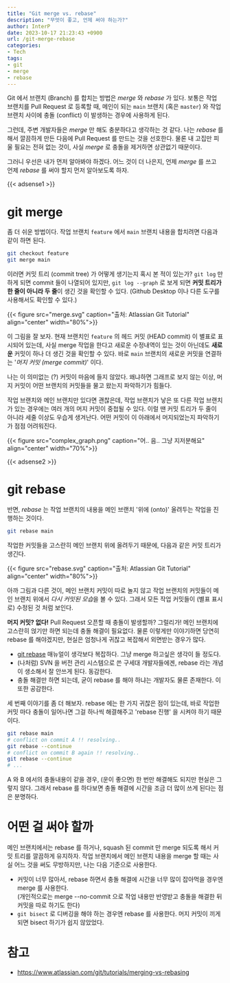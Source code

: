 ```yaml
---
title: "Git merge vs. rebase"
description: "무엇이 좋고, 언제 써야 하는가?"
author: InterP
date: 2023-10-17 21:23:43 +0900
url: /git-merge-rebase
categories:
- Tech
tags:
- git
- merge
- rebase
---
```


Git 에서 브랜치 (Branch) 를 합치는 방법은 *merge* 와 *rebase* 가 있다. 보통은 작업 브랜치를 Pull Request 로 등록할 때, 메인이 되는 `main` 브랜치 (혹은 `master`) 와 작업 브랜치 사이에 충돌 (conflict) 이 발생하는 경우에 사용하게 된다. 

그런데, 주변 개발자들은 *merge* 만 해도 충분하다고 생각하는 것 같다. 나는 *rebase* 를 해서 깔끔하게 만든 다음에 Pull Request 를 만드는 것을 선호한다. 물론 내 고집만 피울 필요는 전혀 없는 것이, 사실 *merge* 로 충돌을 제거하면 상관없기 때문이다.

그러니 우선은 내가 먼저 알아봐야 하겠다. 어느 것이 더 나은지, 언제 *merge* 를 쓰고 언제 *rebase* 를 써야 할지 먼저 알아보도록 하자.

{{< adsense1 >}}

# git merge
좀 더 쉬운 방법이다. 작업 브랜치 `feature` 에서 `main` 브랜치 내용을 합치려면 다음과 같이 하면 된다.
```bash
git checkout feature
git merge main
```
이러면 커밋 트리 (commit tree) 가 어떻게 생기는지 혹시 본 적이 있는가? `git log` 만 하게 되면 commit 들이 나열되어 있지만, `git log --graph` 로 보게 되면 **커밋 트리가 한 줄이 아니라 두 줄**이 생긴 것을 확인할 수 있다. (Github Desktop 이나 다른 도구를 사용해서도 확인할 수 있다.)

{{< figure src="merge.svg" caption="출처: Atlassian Git Tutorial" align="center" width="80%">}}

이 그림을 잘 보자. 현재 브랜치인 `feature` 의 헤드 커밋 (HEAD commit) 이 별표로 표시되어 있는데, 사실 merge 작업을 한다고 새로운 수정내역이 있는 것이 아닌데도 **새로운** 커밋이 하나 더 생긴 것을 확인할 수 있다. 바로 `main` 브랜치의 새로운 커밋을 연결하는 '*머지 커밋 (merge commit)*' 이다.

나는 이 의미없는 (?) 커밋이 마음에 들지 않았다. 왜냐하면 그래프로 보지 않는 이상, 머지 커밋이 어떤 브랜치의 커밋들을 물고 왔는지 파악하기가 힘들다.

작업 브랜치와 메인 브랜치만 있다면 괜찮은데, 작업 브랜치가 낳은 또 다른 작업 브랜치가 있는 경우에는 여러 개의 머지 커밋이 중첩될 수 있다. 이럴 땐 커밋 트리가 두 줄이 아니라 세줄 이상도 우습게 생겨난다. 어떤 커밋이 이 아래에서 머지되었는지 파악하기가 점점 어려워진다.

{{< figure src="complex_graph.png" caption="어.. 음.. 그냥 지저분해요" align="center" width="70%">}}

{{< adsense2 >}}
# git rebase
반면, *rebase* 는 작업 브랜치의 내용을 메인 브랜치 '위에 (onto)' 올려두는 작업을 진행하는 것이다.
```bash
git rebase main
```

작업한 커밋들을 고스란히 메인 브랜치 위에 올려두기 때문에, 다음과 같은 커밋 트리가 생긴다.

{{< figure src="rebase.svg" caption="출처: Atlassian Git Tutorial" align="center" width="80%">}}

아까 그림과 다른 것이, 메인 브랜치 커밋이 따로 놀지 않고 작업 브랜치의 커밋들이 메인 브랜치 위에서 *다시 커밋된 모습*을 볼 수 있다. 그래서 모든 작업 커밋들이 (별표 표시로) 수정된 것 처럼 보인다. 

**머지 커밋? 없다!** Pull Request 오픈할 때 충돌이 발생할까? 그럴리가! 메인 브랜치에 고스란히 얹기만 하면 되는데 충돌 해결이 필요없다. 물론 이렇게만 이야기하면 당연히 rebase 를 해야겠지만, 현실은 엄청나게 귀찮고 복잡해서 외면받는 경우가 많다. 

- [git rebase](https://git-scm.com/book/ko/v2/Git-%EB%B8%8C%EB%9E%9C%EC%B9%98-Rebase-%ED%95%98%EA%B8%B0) 매뉴얼이 생각보다 복잡하다. 그냥 merge 하고싶은 생각이 들 정도다.
- (나처럼) SVN 을 버전 관리 시스템으로 쓴 구세대 개발자들에겐, rebase 라는 개념이 생소해서 잘 안쓰게 된다. 동감한다.
- 충돌 해결만 하면 되는데, 굳이 rebase 를 해야 하냐는 개발자도 물론 존재한다. 이 또한 공감한다. 

세 번째 이야기를 좀 더 해보자. rebase 에는 한 가지 귀찮은 점이 있는데, 바로 작업한 커밋 마다 충돌이 일어나면 그걸 하나씩 해결해주고 'rebase 진행' 을 시켜야 하기 때문이다.
```bash
git rebase main
# conflict on commit A !! resolving..
git rebase --continue
# conflict on commit B again !! resolving..
git rebase --continue
# ...
```
A 와 B 에서의 충돌내용이 같을 경우, (운이 좋으면) 한 번만 해결해도 되지만 현실은 그렇지 않다. 그래서 rebase 를 하다보면 충돌 해결에 시간을 조금 더 많이 쓰게 된다는 점은 분명하다.

# 어떤 걸 써야 할까
메인 브랜치에서는 rebase 를 하거나, squash 된 commit 만 merge 되도록 해서 커밋 트리를 깔끔하게 유지하자. 작업 브랜치에서 메인 브랜치 내용을 merge 할 때는 사실 어느 것을 써도 무방하지만, 나는 다음 기준으로 사용한다.

- 커밋이 너무 많아서, rebase 하면서 충돌 해결에 시간을 너무 많이 잡아먹을 경우엔 merge 를 사용한다.   
  (개인적으로는 merge --no-commit 으로 작업 내용만 반영받고 충돌을 해결한 뒤 커밋을 따로 하기도 한다)
- `git bisect` 로 디버깅을 해야 하는 경우엔 rebase 를 사용한다. 머지 커밋이 끼게 되면 bisect 하기가 쉽지 않았었다.



# 참고
- https://www.atlassian.com/git/tutorials/merging-vs-rebasing